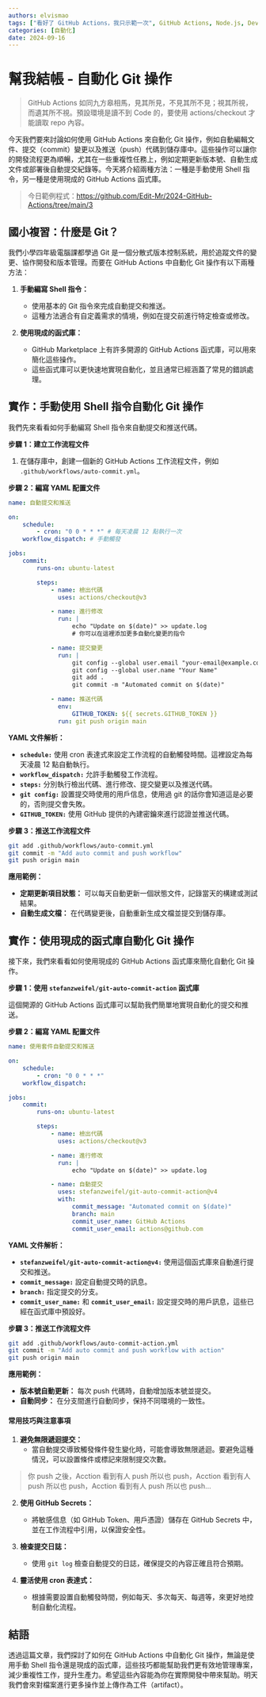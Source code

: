```yaml
---
authors: elvismao
tags: ["看好了 GitHub Actions，我只示範一次", GitHub Actions, Node.js, DevOps]
categories: [自動化]
date: 2024-09-16
---
```


# 幫我結帳 - 自動化 Git 操作

> GitHub Actions 如同九方皋相馬，見其所見，不見其所不見；視其所視，而遺其所不視。預設環境是讀不到 Code 的，要使用 actions/checkout 才能讀取 repo 內容。

今天我們要來討論如何使用 GitHub Actions 來自動化 Git 操作，例如自動編輯文件、提交（commit）變更以及推送（push）代碼到儲存庫中。這些操作可以讓你的開發流程更為順暢，尤其在一些重複性任務上，例如定期更新版本號、自動生成文件或部署後自動提交紀錄等。今天將介紹兩種方法：一種是手動使用 Shell 指令，另一種是使用現成的 GitHub Actions 函式庫。

> 今日範例程式：<https://github.com/Edit-Mr/2024-GitHub-Actions/tree/main/3>

## 國小複習：什麼是 Git？

我們小學四年級電腦課都學過 Git 是一個分散式版本控制系統，用於追蹤文件的變更、協作開發和版本管理。而要在 GitHub Actions 中自動化 Git 操作有以下兩種方法：

1. **手動編寫 Shell 指令：**
    - 使用基本的 Git 指令來完成自動提交和推送。
    - 這種方法適合有自定義需求的情境，例如在提交前進行特定檢查或修改。

2. **使用現成的函式庫：**
    - GitHub Marketplace 上有許多開源的 GitHub Actions 函式庫，可以用來簡化這些操作。
    - 這些函式庫可以更快速地實現自動化，並且通常已經涵蓋了常見的錯誤處理。

## 實作：手動使用 Shell 指令自動化 Git 操作

我們先來看看如何手動編寫 Shell 指令來自動提交和推送代碼。

**步驟 1：建立工作流程文件**

1. 在儲存庫中，創建一個新的 GitHub Actions 工作流程文件，例如 `.github/workflows/auto-commit.yml`。

**步驟 2：編寫 YAML 配置文件**

```yaml
name: 自動提交和推送

on:
    schedule:
        - cron: "0 0 * * *" # 每天凌晨 12 點執行一次
    workflow_dispatch: # 手動觸發

jobs:
    commit:
        runs-on: ubuntu-latest

        steps:
            - name: 檢出代碼
              uses: actions/checkout@v3

            - name: 進行修改
              run: |
                  echo "Update on $(date)" >> update.log
                  # 你可以在這裡添加更多自動化變更的指令

            - name: 提交變更
              run: |
                  git config --global user.email "your-email@example.com"
                  git config --global user.name "Your Name"
                  git add .
                  git commit -m "Automated commit on $(date)"

            - name: 推送代碼
              env:
                  GITHUB_TOKEN: ${{ secrets.GITHUB_TOKEN }}
              run: git push origin main
```

**YAML 文件解析：**

- **`schedule:`** 使用 cron 表達式來設定工作流程的自動觸發時間。這裡設定為每天凌晨 12 點自動執行。
- **`workflow_dispatch:`** 允許手動觸發工作流程。
- **`steps:`** 分別執行檢出代碼、進行修改、提交變更以及推送代碼。
- **`git config:`** 設置提交時使用的用戶信息，使用過 git 的話你會知道這是必要的，否則提交會失敗。
- **`GITHUB_TOKEN:`** 使用 GitHub 提供的內建密鑰來進行認證並推送代碼。

**步驟 3：推送工作流程文件**

```bash
git add .github/workflows/auto-commit.yml
git commit -m "Add auto commit and push workflow"
git push origin main
```

**應用範例：**

- **定期更新項目狀態：** 可以每天自動更新一個狀態文件，記錄當天的構建或測試結果。
- **自動生成文檔：** 在代碼變更後，自動重新生成文檔並提交到儲存庫。

## 實作：使用現成的函式庫自動化 Git 操作

接下來，我們來看看如何使用現成的 GitHub Actions 函式庫來簡化自動化 Git 操作。

**步驟 1：使用 `stefanzweifel/git-auto-commit-action` 函式庫**

這個開源的 GitHub Actions 函式庫可以幫助我們簡單地實現自動化的提交和推送。

**步驟 2：編寫 YAML 配置文件**

```yaml
name: 使用套件自動提交和推送

on:
    schedule:
        - cron: "0 0 * * *"
    workflow_dispatch:

jobs:
    commit:
        runs-on: ubuntu-latest

        steps:
            - name: 檢出代碼
              uses: actions/checkout@v3

            - name: 進行修改
              run: |
                  echo "Update on $(date)" >> update.log

            - name: 自動提交
              uses: stefanzweifel/git-auto-commit-action@v4
              with:
                  commit_message: "Automated commit on $(date)"
                  branch: main
                  commit_user_name: GitHub Actions
                  commit_user_email: actions@github.com
```

**YAML 文件解析：**

- **`stefanzweifel/git-auto-commit-action@v4:`** 使用這個函式庫來自動進行提交和推送。
- **`commit_message:`** 設定自動提交時的訊息。
- **`branch:`** 指定提交的分支。
- **`commit_user_name:`** 和 **`commit_user_email:`** 設定提交時的用戶訊息，這些已經在函式庫中預設好。

**步驟 3：推送工作流程文件**

```bash
git add .github/workflows/auto-commit-action.yml
git commit -m "Add auto commit and push workflow with action"
git push origin main
```

**應用範例：**

- **版本號自動更新：** 每次 push 代碼時，自動增加版本號並提交。
- **自動同步：** 在分支間進行自動同步，保持不同環境的一致性。

#### 常用技巧與注意事項

1. **避免無限遞迴提交：**
    - 當自動提交導致觸發條件發生變化時，可能會導致無限遞迴。要避免這種情況，可以設置條件或標記來限制提交次數。

> 你 push 之後，Acction 看到有人 push 所以也 push，Acction 看到有人 push 所以也 push，Acction 看到有人 push 所以也 push...

2. **使用 GitHub Secrets：**
    - 將敏感信息（如 GitHub Token、用戶憑證）儲存在 GitHub Secrets 中，並在工作流程中引用，以保證安全性。

3. **檢查提交日誌：**
    - 使用 `git log` 檢查自動提交的日誌，確保提交的內容正確且符合預期。

4. **靈活使用 cron 表達式：**
    - 根據需要設置自動觸發時間，例如每天、多次每天、每週等，來更好地控制自動化流程。

## 結語

透過這篇文章，我們探討了如何在 GitHub Actions 中自動化 Git 操作，無論是使用手動 Shell 指令還是現成的函式庫，這些技巧都能幫助我們更有效地管理專案，減少重複性工作，提升生產力。希望這些內容能為你在實際開發中帶來幫助。明天我們會來對檔案進行更多操作並上傳作為工件（artifact）。
